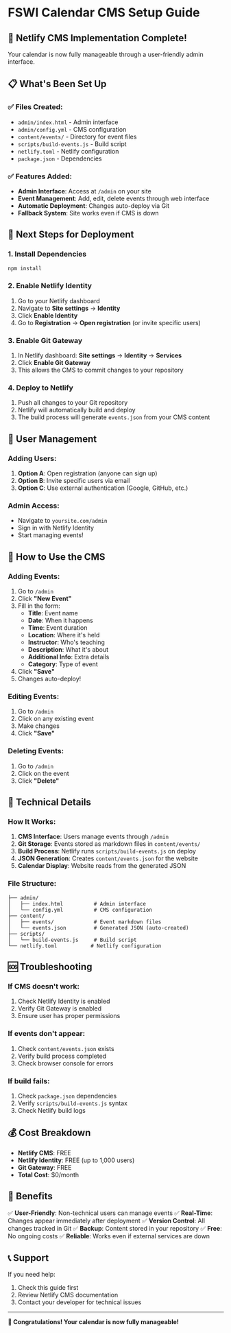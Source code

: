 # FSWI Calendar CMS Setup Guide

## 🎉 Netlify CMS Implementation Complete!

Your calendar is now fully manageable through a user-friendly admin interface.

## 📋 What's Been Set Up

### ✅ Files Created:
- `admin/index.html` - Admin interface
- `admin/config.yml` - CMS configuration
- `content/events/` - Directory for event files
- `scripts/build-events.js` - Build script
- `netlify.toml` - Netlify configuration
- `package.json` - Dependencies

### ✅ Features Added:
- **Admin Interface**: Access at `/admin` on your site
- **Event Management**: Add, edit, delete events through web interface
- **Automatic Deployment**: Changes auto-deploy via Git
- **Fallback System**: Site works even if CMS is down

## 🚀 Next Steps for Deployment

### 1. Install Dependencies
```bash
npm install
```

### 2. Enable Netlify Identity
1. Go to your Netlify dashboard
2. Navigate to **Site settings** → **Identity**
3. Click **Enable Identity**
4. Go to **Registration** → **Open registration** (or invite specific users)

### 3. Enable Git Gateway
1. In Netlify dashboard: **Site settings** → **Identity** → **Services**
2. Click **Enable Git Gateway**
3. This allows the CMS to commit changes to your repository

### 4. Deploy to Netlify
1. Push all changes to your Git repository
2. Netlify will automatically build and deploy
3. The build process will generate `events.json` from your CMS content

## 👥 User Management

### Adding Users:
1. **Option A**: Open registration (anyone can sign up)
2. **Option B**: Invite specific users via email
3. **Option C**: Use external authentication (Google, GitHub, etc.)

### Admin Access:
- Navigate to `yoursite.com/admin`
- Sign in with Netlify Identity
- Start managing events!

## 📝 How to Use the CMS

### Adding Events:
1. Go to `/admin`
2. Click **"New Event"**
3. Fill in the form:
   - **Title**: Event name
   - **Date**: When it happens
   - **Time**: Event duration
   - **Location**: Where it's held
   - **Instructor**: Who's teaching
   - **Description**: What it's about
   - **Additional Info**: Extra details
   - **Category**: Type of event
4. Click **"Save"**
5. Changes auto-deploy!

### Editing Events:
1. Go to `/admin`
2. Click on any existing event
3. Make changes
4. Click **"Save"**

### Deleting Events:
1. Go to `/admin`
2. Click on the event
3. Click **"Delete"**

## 🔧 Technical Details

### How It Works:
1. **CMS Interface**: Users manage events through `/admin`
2. **Git Storage**: Events stored as markdown files in `content/events/`
3. **Build Process**: Netlify runs `scripts/build-events.js` on deploy
4. **JSON Generation**: Creates `content/events.json` for the website
5. **Calendar Display**: Website reads from the generated JSON

### File Structure:
```
├── admin/
│   ├── index.html          # Admin interface
│   └── config.yml          # CMS configuration
├── content/
│   ├── events/             # Event markdown files
│   └── events.json         # Generated JSON (auto-created)
├── scripts/
│   └── build-events.js     # Build script
└── netlify.toml           # Netlify configuration
```

## 🆘 Troubleshooting

### If CMS doesn't work:
1. Check Netlify Identity is enabled
2. Verify Git Gateway is enabled
3. Ensure user has proper permissions

### If events don't appear:
1. Check `content/events.json` exists
2. Verify build process completed
3. Check browser console for errors

### If build fails:
1. Check `package.json` dependencies
2. Verify `scripts/build-events.js` syntax
3. Check Netlify build logs

## 💰 Cost Breakdown

- **Netlify CMS**: FREE
- **Netlify Identity**: FREE (up to 1,000 users)
- **Git Gateway**: FREE
- **Total Cost**: $0/month

## 🎯 Benefits

✅ **User-Friendly**: Non-technical users can manage events
✅ **Real-Time**: Changes appear immediately after deployment
✅ **Version Control**: All changes tracked in Git
✅ **Backup**: Content stored in your repository
✅ **Free**: No ongoing costs
✅ **Reliable**: Works even if external services are down

## 📞 Support

If you need help:
1. Check this guide first
2. Review Netlify CMS documentation
3. Contact your developer for technical issues

---

**🎉 Congratulations! Your calendar is now fully manageable!**
